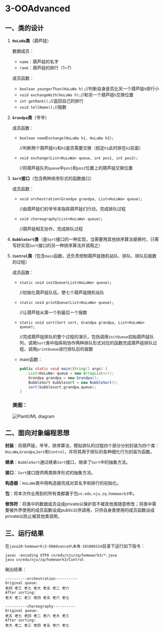 # **3-OOAdvanced**



## 一、类的设计

1. **`HuLuWa`类**（葫芦娃）

   数据成员：

   - `name`：葫芦娃的名字
   - `rank`：葫芦娃的排行（1~7）

   成员函数：

   - `boolean youngerThan(HuLuWa h);`//判断自身是否比另一个葫芦娃`h`排行小
   - `void exchangeWith(HuLuWa h);`//和另一个葫芦娃`h`交换位置
   - `int getRank();`//返回自己的排行
   - `void tellName();`//报数

2. **`Grandpa`类**（爷爷）

   成员函数：

   - `boolean needExchange(HuLuWa h1, HuLuWa h2);`

     //判断两个葫芦娃`h1`和`h2`是否需要交换（假定`h1`此时排在`h2`前面）

   - `void exchange(List<HuLuWa> queue, int pos1, int pos2);`

     //将葫芦娃队列`queue`中`pos1`和`pos2`位置上的葫芦娃交换位置

3. **`Sort`接口**（包含两种排序形式的函数接口）

   成员函数：

   - `void orchestration(Grandpa grandpa, List<HuLuWa> queue);`

     //由葫芦娃们的爷爷来指挥葫芦娃们行动，完成排队过程

   - `void choreography(List<HuLuWa> queue);`

     //葫芦娃相互协作，完成排队过程

4. **`BubbleSort`类**（是`Sort`接口的一种实现，当需要用其他排序算法替换时，只需写好实现`Sort`接口的另一种排序算法并调用之）

5. **`Control`类**（包含`main`函数，还负责控制葫芦娃随机站队、排队、排队后报数的过程）

   成员函数：

   - `static void initQueue(List<HuLuWa> queue);`

     //初始化葫芦娃队伍，使七个葫芦娃随机站队

   - `static void printQueue(List<HuLuWa> queue);`

     //让葫芦娃从第一个到最后一个报数

   - `static void sort(Sort sort, Grandpa grandpa, List<HuLuWa> queue);`

     //完成葫芦娃排队的整个过程的演示，包括调用`initQueue`初始葫芦娃队列，调用`Sort`类中指挥和协作两种排队形式对应的函数完成葫芦娃排队过程，调用`printQueue`进行排队后的报数

   - main函数：

     ```java
     public static void main(String[] args) {
         List<HuLuWa> queue = new ArrayList<>();
         Grandpa grandpa = new Grandpa();
         BubbleSort bubblesort = new BubbleSort();
         sort(bubblesort,grandpa,queue);
     }
     ```

   

   ### 类图：

   ![PlantUML diagram](http://www.plantuml.com/plantuml/png/dPBFIyCm5CVl_IlUiMFTOBiwP2YYXo7eX1t4GzO-ss2QrEH576F-xQPfscvqA7hPyfBF-_w0BWqnJROKKIgOCN1dLtR3O1y1JDQakSn1iXBhaKi2pUHRv8QlXekFa0HQOEI0yLOfWKp2JbcPetugc8o3UE613yKpmC_KFUIuuLISFjTYETAZqujxdb28UsVchWvHY7phFBEgoTpPIiJi9eXtmhC4skDyc25USKEB1hY4TuisTAgKcNMdkNTs0-fNbYAibIPlxRMKJWiqf1bn9UCsMTxy9p1q65sqgscXD2g7LiKkFWjsZQ_iTYlGE_Eo4bYY9DCd6VypIbZzFKgVv5f9qafusxqXvvKU9bw3IquFDNrEO41Ncii_uCPLZUk-_fJ0eDtF8atBad4PFk3d5s0wDtMnPWaMqschUdnLUnxFeNyKq9wfVqw89ShCbk8R)

   

## 二、面向对象编程思想

**封装**：将葫芦娃，爷爷，排序算法，模拟排队的过程四个部分分别封装为四个类：`HuLuWa`,`Grandpa`,`Sort`和`Control`，并将其用于排队的各种细化行为封装为函数。

**继承**：`BubbleSort`通过继承`Sort`接口，继承了`Sort`中的抽象方法。

**接口**：`Sort`接口提供两类排序形式的抽象方法。

**构造器**：`HuLuWa`类中用构造器完成对其名字和排行的初始化。

**包**：将本次作业用到的所有类都置于包`cn.edu.nju.zq.homework3`中。

**修饰符**：将类中的数据成员设成private以保护其不被其他类随意修改；将类中需要被外界使用的成员函数设成public以供调用，只供自身类使用的成员函数设成private以防止被其他类调用。



## 三、运行结果

在`java20-homework\3-OOAdvanced\朱倩-181860154`目录下运行如下指令：

```
javac -encoding UTF8 cn/edu/nju/zq/homework3/*.java
java cn/edu/nju/zq/homework3/Control
```

输出结果：

```
----------orchestration----------
Original queue:
老四 老三 老七 老大 老五 老二 老六
After sorting:
老大 老二 老三 老四 老五 老六 老七

----------choreography----------
Original queue:
老五 老七 老四 老二 老六 老大 老三
After sorting:
老大 老二 老三 老四 老五 老六 老七
```









